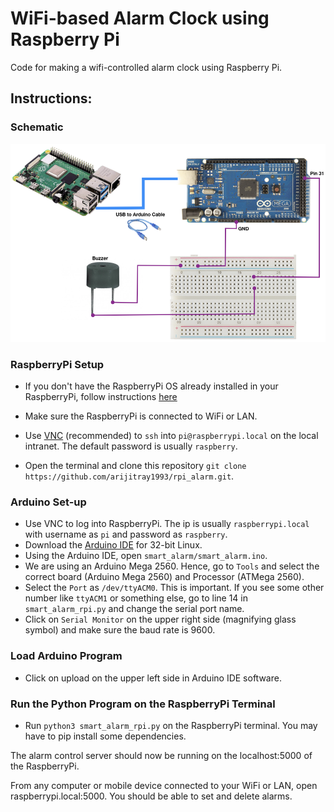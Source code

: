 # WiFi-based Alarm Clock using Raspberry Pi

Code for making a wifi-controlled alarm clock using Raspberry Pi.

## Instructions:


### Schematic

![schematic](https://github.com/arijitray1993/rpi_alarm/blob/main/images/schematic.001.png)

### RaspberryPi Setup

- If you don't have the RaspberryPi OS already installed in your RaspberryPi, follow instructions [here](https://www.tomshardware.com/reviews/raspberry-pi-headless-setup-how-to,6028.html)  

- Make sure the RaspberryPi is connected to WiFi or LAN. 
- Use [VNC](https://www.realvnc.com/en/connect/download/viewer/) (recommended) to `ssh` into `pi@raspberrypi.local` on the local intranet. The default password is usually `raspberry`. 
- Open the terminal and clone this repository `git clone https://github.com/arijitray1993/rpi_alarm.git`.  


### Arduino Set-up
- Use VNC to log into RaspberryPi. The ip is usually `raspberrypi.local` with username as `pi` and password as `raspberry`.
- Download the [Arduino IDE](https://www.arduino.cc/en/software) for 32-bit Linux. 
- Using the Arduino IDE, open `smart_alarm/smart_alarm.ino`. 
- We are using an Arduino Mega 2560. Hence, go to `Tools` and select the correct board (Arduino Mega 2560) and Processor (ATMega 2560). 
- Select the `Port` as `/dev/ttyACM0`. This is important. If you see some other number like `ttyACM1` or something else, go to line 14 in `smart_alarm_rpi.py` and change the serial port name. 
- Click on `Serial Monitor` on the upper right side (magnifying glass symbol) and make sure the baud rate is 9600.  

### Load Arduino Program
- Click on upload on the upper left side in Arduino IDE software. 

### Run the Python Program on the RaspberryPi Terminal
- Run `python3 smart_alarm_rpi.py` on the RaspberryPi terminal. You may have to pip install some dependencies. 

The alarm control server should now be running on the localhost:5000 of the RaspberryPi. 

From any computer or mobile device connected to your WiFi or LAN, open raspberrypi.local:5000. You should be able to set and delete alarms. 

